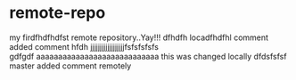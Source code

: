 # remote-repo
my firdfhdfhdfst remote repository..Yay!!!
dfhdfh
locadfhdfhl comment added comment
hfdh
jjjjjjjjjjjjjjjjjjfsfsfsfsfs   
gdfgdf
  aaaaaaaaaaaaaaaaaaaaaaaaaaaa
this was changed locally
dfdsfsfsf master added comment remotely
